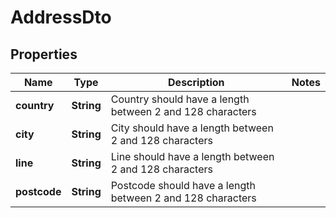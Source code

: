 

# AddressDto


## Properties

| Name | Type | Description | Notes |
|------------ | ------------- | ------------- | -------------|
|**country** | **String** | Country should have a length between 2 and 128 characters |  |
|**city** | **String** | City should have a length between 2 and 128 characters |  |
|**line** | **String** | Line should have a length between 2 and 128 characters |  |
|**postcode** | **String** | Postcode should have a length between 2 and 128 characters |  |



